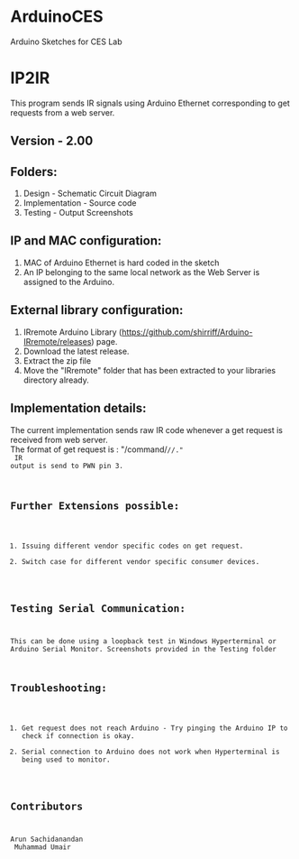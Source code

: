 # ArduinoCES
Arduino Sketches for CES Lab

# IP2IR
This program sends IR signals using Arduino Ethernet corresponding to get requests from a web server.

## Version - 2.00

## Folders: 
1. Design - Schematic Circuit Diagram
2. Implementation - Source code
3. Testing - Output Screenshots

## IP and MAC configuration:
1. MAC of Arduino Ethernet is hard coded in the sketch
2. An IP belonging to the same local network as the Web Server is assigned to the Arduino.

## External library configuration: 
1. IRremote Arduino Library (https://github.com/shirriff/Arduino-IRremote/releases) page. 
2. Download the latest release. 
3. Extract the zip file 
4. Move the "IRremote" folder that has been extracted to your libraries directory already.

## Implementation details:
The current implementation sends raw IR code whenever a get request is received from web server. <br />
The format of get request is :  "<ip of Arduino>/command/<code>/<repeat-time>/<frequency>."  <br />
IR output is send to PWN pin 3.

## Further Extensions possible: 
1. Issuing different vendor specific codes on get request.
2. Switch case for different vendor specific consumer devices.

## Testing Serial Communication:
This can be done using a loopback test in Windows Hyperterminal or Arduino Serial Monitor.
Screenshots provided in the Testing folder

## Troubleshooting:
1. Get request does not reach Arduino - Try pinging the Arduino IP to check if connection is okay.
2. Serial connection to Arduino does not work when Hyperterminal is being used to monitor.

## Contributors
Arun Sachidanandan  <br />
Muhammad Umair 
